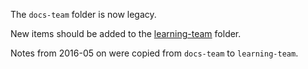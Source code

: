 The `docs-team` folder is now legacy. 

New items should be added to the [learning-team](/learning-team) folder.

Notes from 2016-05 on were copied from `docs-team` to `learning-team`.